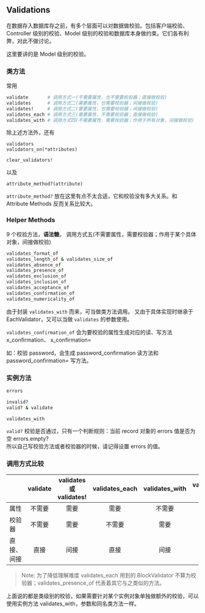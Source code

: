 ## Validations

在数据存入数据库存之前，有多个层面可以对数据做校验。包括客户端校验、Controller 级别的校验、Model 级别的校验和数据库本身做约束。它们各有利弊，对此不做讨论。

这里要讲的是 Model 级别的校验。

### 类方法

常用

```ruby
validate       # 调用方式一(不需要属性，也不需要校验器；直接做校验)
validates      # 调用方式二(需要属性，也需要校验器；间接做校验)
validates!     # 调用方式二(需要属性，也需要校验器；间接做校验)
validates_each # 调用方式三(需要属性，不需要校验器；直接做校验)
validates_with # 调用方式四(不需要属性，需要校验器；作用于所有对象，间接做校验)
```

除上述方法外，还有

```
validators
validators_on(*attributes)

clear_validators!
```

以及

```
attribute_method?(attribute)
```

`attribute_method?` 放在这里有点不太合适，它和校验没有多大关系。和 Attribute Methods 反而关系比较大。

### Helper Methods

9 个校验方法，**语法糖**。 调用方式五(不需要属性，需要校验器；作用于某个具体对象，间接做校验)

```ruby
validates_format_of
validates_length_of & validates_size_of
validates_absence_of
validates_presence_of
validates_exclusion_of
validates_inclusion_of
validates_acceptance_of
validates_confirmation_of
validates_numericality_of
```

由于封装 `validates_with` 而来，可当做类方法调用。
又由于具体实现时继承于 EachValidator，又可以当做 `validates` 的参数使用。

`validates_confirmation_of` 会为要校验的属性生成对应的读、写方法 x_confirmation、 x_confirmation=

如：校验 password，会生成 password_confirmation 读方法和 password_confirmation= 写方法。

### 实例方法

```ruby
errors

invalid?
valid? & validate

validates_with
```

`valid?` 校验是否通过，只有一个判断规则：当前 record 对象的 errors 值是否为空 errors.empty?  
所以自己写校验方法或者校验器的时候，请记得设置 errors 的值。

### 调用方式比较

|           |    validate | validates 或 validates!  | validates_each | validates_with | validates_presence_of * |
| :-------- | :--------:| :--: | :--: | :--: | :--: |
| 属性       | 不需要 |  需要   | 需要 | 不需要 | 需要 |
| 校验器     |   不需要 |  需要  | 不需要 | 需要 | 不需要 |
| 直接、间接  |    直接 | 间接  | 直接 | 间接 | 直接 |

> Note: 为了降低理解难度 validates_each 用到的 BlockValidator 不算为校验器；validates_presence_of 代表着其它与之类似的方法。

上面说的都是类级别的校验，如果需要针对某个实例对象单独做额外的校验，可以使用实例方法 validates_with，参数和同名类方法一样。

